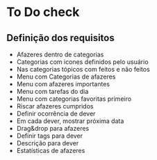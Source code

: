 # To Do check

## Definição dos requisitos

- Afazeres dentro de categorias
- Categorias com icones definidos pelo usuário
- Nas categorias tópicos com feitos e não feitos
- Menu com Categorias de afazeres
- Menu com afazeres importantes
- Menu com tarefas do dia
- Menu com categorias favoritas primeiro
- Riscar afazeres cumpridos
- Definir ocorrência de dever
- Em cada dever, mostrar próxima data
- Drag&drop para afazeres
- Definir tags para dever
- Descrição para dever
- Estatísticas de afazeres
